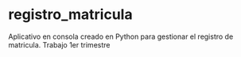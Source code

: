 # registro_matricula
Aplicativo en consola creado en Python para gestionar el registro de matricula. Trabajo 1er trimestre
